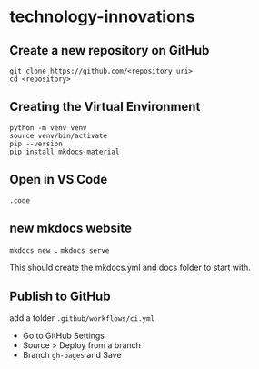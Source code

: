 # technology-innovations

## Create a new repository on GitHub

`git clone https://github.com/<repository_uri>`  
`cd <repository>`


## Creating the Virtual Environment

`python -m venv venv`  
`source venv/bin/activate`  
`pip --version`  
`pip install mkdocs-material`

## Open in VS Code
`.code`

## new mkdocs website

`mkdocs new .`
`mkdocs serve`

This should create the mkdocs.yml and docs folder to start with.

## Publish to GitHub

add a folder `.github/workflows/ci.yml`

- Go to GitHub Settings 
- Source > Deploy from a branch
- Branch `gh-pages` and Save

